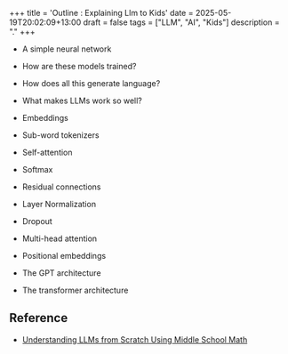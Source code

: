 +++
title = 'Outline : Explaining Llm to Kids'
date = 2025-05-19T20:02:09+13:00
draft = false
tags = ["LLM", "AI", "Kids"]
description = "."
+++

* A simple neural network
* How are these models trained?
* How does all this generate language?

* What makes LLMs work so well?
* Embeddings
* Sub-word tokenizers
* Self-attention
* Softmax
* Residual connections
* Layer Normalization
* Dropout
* Multi-head attention
* Positional embeddings
* The GPT architecture
* The transformer architecture






## Reference 
* [Understanding LLMs from Scratch Using Middle School Math](https://towardsdatascience.com/understanding-llms-from-scratch-using-middle-school-math-e602d27ec876/)